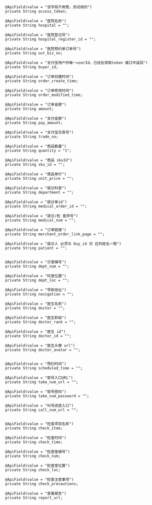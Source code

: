 
    @ApiField(value = "该字段不用管，测试用的")
    private String access_token;

    @ApiField(value = "医院名称")
    private String hospital = "";

    @ApiField(value = "医院登记号")
    private String hospital_register_id = "";

    @ApiField(value = "医院预约单订单号")
    private String out_biz_no;

    @ApiField(value = "支付宝用户的唯一userId，已经在获取token 接口中返回")
    private String buyer_id;

    @ApiField(value = "订单创建时间")
    private String order_create_time;

    @ApiField(value = "订单修改时间")
    private String order_modified_time;

    @ApiField(value = "订单金额")
    private String amount;

    @ApiField(value = "支付金额")
    private String pay_amount;

    @ApiField(value = "支付宝交易号")
    private String trade_no;

    @ApiField(value = "商品数量")
    private String quantity = "1";

    @ApiField(value = "商品 skuId")
    private String sku_id = "";

    @ApiField(value = "商品单价")
    private String unit_price = "";

    @ApiField(value = "就诊科室")
    private String department = "";

    @ApiField(value = "就诊单id")
    private String medical_order_id = "";

    @ApiField(value = "就诊/检 查序号")
    private String medical_num = "";

    @ApiField(value = "订单链接")
    private String merchant_order_link_page = "";

    @ApiField(value = "就诊人 必须与 buy_id 对 应的姓名一致")
    private String patient = "";
    
    
    @ApiField(value = "诊室编号")
    private String dept_num = "";

    @ApiField(value = "科室位置")
    private String dept_loc = "";

    @ApiField(value = "导航地址")
    private String navigation = "";

    @ApiField(value = "医生名称")
    private String doctor = "";

    @ApiField(value = "医生职级")
    private String doctor_rank = "";

    @ApiField(value = "医生 id")
    private String doctor_id = "";

    @ApiField(value = "医生头像 url")
    private String doctor_avatar = "";


    @ApiField(value = "预约时间")
    private String scheduled_time = "";

    @ApiField(value = "取号入口URL")
    private String take_num_url = "";

    @ApiField(value = "取号密码")
    private String take_num_password = "";

    @ApiField(value = "叫号进度入口")
    private String call_num_url = "";
    
    
    @ApiField(value = "检查项目名称")
    private String check_item;

    @ApiField(value = "检查时间")
    private String check_time;

    @ApiField(value = "检查室编号")
    private String check_num;

    @ApiField(value = "检查室位置")
    private String check_loc;

    @ApiField(value = "检查注意事项")
    private String check_precautions;

    @ApiField(value = "查看报告")
    private String report_url;